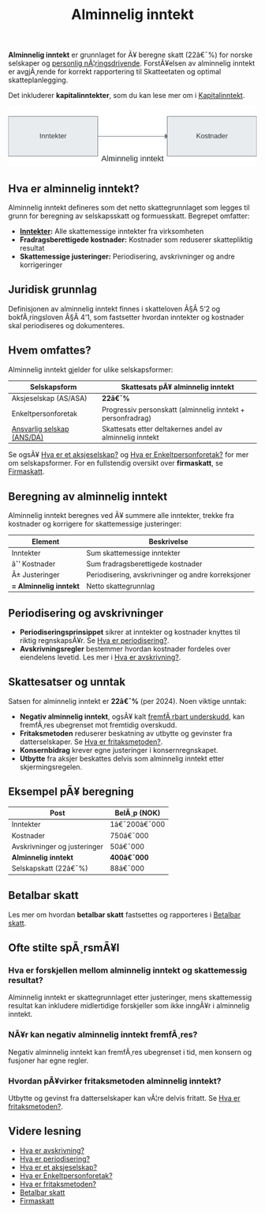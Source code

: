 ﻿---
title: "Alminnelig inntekt"
meta_title: "Alminnelig inntekt"
meta_description: '**Alminnelig inntekt** er grunnlaget for Ã¥ beregne skatt (22â€¯%) for norske selskaper og [personlig nÃ¦ringsdrivende](/blogs/regnskap/naeringsinntekt NÃ¦ring...'
slug: alminnelig-inntekt
type: blog
layout: pages/single
---

**Alminnelig inntekt** er grunnlaget for Ã¥ beregne skatt (22â€¯%) for norske selskaper og [personlig nÃ¦ringsdrivende](/blogs/regnskap/naeringsinntekt "NÃ¦ringsinntekt “ Komplett guide til nÃ¦ringsinntekt for selvstendig nÃ¦ringsdrivende"). ForstÃ¥elsen av alminnelig inntekt er avgjÃ¸rende for korrekt rapportering til Skatteetaten og optimal skatteplanlegging.
 
Det inkluderer **kapitalinntekter**, som du kan lese mer om i [Kapitalinntekt](/blogs/regnskap/kapitalinntekt "Kapitalinntekt “ InnfÃ¸ring i renter, utbytte, leieinntekter og kapitalgevinster i norsk regnskap").

![Alminnelig inntekt Oversikt](alminnelig-inntekt-oversikt.svg)

## Hva er alminnelig inntekt?

Alminnelig inntekt defineres som det netto skattegrunnlaget som legges til grunn for beregning av selskapsskatt og formuesskatt. Begrepet omfatter:

* **[Inntekter](/blogs/regnskap/hva-er-inntekter "Hva er Inntekter? Komplett Guide til Inntektstyper og RegnskapsfÃ¸ring"):** Alle skattemessige inntekter fra virksomheten
* **Fradragsberettigede kostnader:** Kostnader som reduserer skattepliktig resultat
* **Skattemessige justeringer:** Periodisering, avskrivninger og andre korrigeringer

## Juridisk grunnlag

Definisjonen av alminnelig inntekt finnes i skatteloven Â§Â 5‘2 og bokfÃ¸ringsloven Â§Â 4‘1, som fastsetter hvordan inntekter og kostnader skal periodiseres og dokumenteres.

## Hvem omfattes?

Alminnelig inntekt gjelder for ulike selskapsformer:

| Selskapsform              | Skattesats pÃ¥ alminnelig inntekt                                |
|---------------------------|-----------------------------------------------------------------|
| Aksjeselskap (AS/ASA)     | **22â€¯%**                                                        |
| Enkeltpersonforetak       | Progressiv personskatt (alminnelig inntekt + personfradrag)     |
| [Ansvarlig selskap (ANS/DA)](/blogs/regnskap/ansvarlig-selskap "Ansvarlig Selskap (ANS): Komplett Guide til Norsk Regnskap og Ansvarsstruktur") | Skattesats etter deltakernes andel av alminnelig inntekt        |

Se ogsÃ¥ [Hva er et aksjeselskap?](/blogs/regnskap/hva-er-et-aksjeselskap "Hva er et Aksjeselskap?") og [Hva er Enkeltpersonforetak?](/blogs/regnskap/hva-er-enkeltpersonforetak "Hva er Enkeltpersonforetak?") for mer om selskapsformer.
For en fullstendig oversikt over **firmaskatt**, se [Firmaskatt](/blogs/regnskap/firmaskatt "Firmaskatt “ Komplett guide til skatteregler for selskaper").

## Beregning av alminnelig inntekt

Alminnelig inntekt beregnes ved Ã¥ summere alle inntekter, trekke fra kostnader og korrigere for skattemessige justeringer:

| Element               | Beskrivelse                                       |
|-----------------------|---------------------------------------------------|
| Inntekter             | Sum skattemessige inntekter                       |
| âˆ’ Kostnader           | Sum fradragsberettigede kostnader                 |
| Â± Justeringer         | Periodisering, avskrivninger og andre korreksjoner |
| **= Alminnelig inntekt** | Netto skattegrunnlag                              |

## Periodisering og avskrivninger

* **Periodiseringsprinsippet** sikrer at inntekter og kostnader knyttes til riktig regnskapsÃ¥r. Se [Hva er periodisering?](/blogs/regnskap/hva-er-periodisering "Hva er Periodisering?").
* **Avskrivningsregler** bestemmer hvordan kostnader fordeles over eiendelens levetid. Les mer i [Hva er avskrivning?](/blogs/regnskap/hva-er-avskrivning "Hva er Avskrivning?").

## Skattesatser og unntak

Satsen for alminnelig inntekt er **22â€¯%** (per 2024). Noen viktige unntak:

* **Negativ alminnelig inntekt**, ogsÃ¥ kalt [fremfÃ¸rbart underskudd](/blogs/regnskap/fremforbart-underskudd "FremfÃ¸rbart underskudd: Komplett guide til hÃ¥ndtering av underskudd i regnskap og skatt"), kan fremfÃ¸res ubegrenset mot fremtidig overskudd.
* **Fritaksmetoden** reduserer beskatning av utbytte og gevinster fra datterselskaper. Se [Hva er fritaksmetoden?](/blogs/regnskap/hva-er-fritaksmetoden "Hva er Fritaksmetoden? Komplett guide til skattefritak for utbytte").
* **Konsernbidrag** krever egne justeringer i konsernregnskapet.
* **Utbytte** fra aksjer beskattes delvis som alminnelig inntekt etter skjermingsregelen.

## Eksempel pÃ¥ beregning

| Post                         | BelÃ¸p (NOK)  |
|------------------------------|--------------|
| Inntekter                    | 1â€¯200â€¯000    |
| Kostnader                    |   750â€¯000    |
| Avskrivninger og justeringer |    50â€¯000    |
| **Alminnelig inntekt**           | **400â€¯000**  |
| Selskapskatt (22â€¯%)          |    88â€¯000    |

## Betalbar skatt

Les mer om hvordan **betalbar skatt** fastsettes og rapporteres i [Betalbar skatt](/blogs/regnskap/betalbar-skatt "Betalbar skatt “ Komplett guide til beregning og hÃ¥ndtering").

## Ofte stilte spÃ¸rsmÃ¥l

### Hva er forskjellen mellom alminnelig inntekt og skattemessig resultat?

Alminnelig inntekt er skattegrunnlaget etter justeringer, mens skattemessig resultat kan inkludere midlertidige forskjeller som ikke inngÃ¥r i alminnelig inntekt.

### NÃ¥r kan negativ alminnelig inntekt fremfÃ¸res?

Negativ alminnelig inntekt kan fremfÃ¸res ubegrenset i tid, men konsern og fusjoner har egne regler.

### Hvordan pÃ¥virker fritaksmetoden alminnelig inntekt?

Utbytte og gevinst fra datterselskaper kan vÃ¦re delvis fritatt. Se [Hva er fritaksmetoden?](/blogs/regnskap/hva-er-fritaksmetoden "Hva er Fritaksmetoden? Komplett guide til skattefritak for utbytte").

## Videre lesning

* [Hva er avskrivning?](/blogs/regnskap/hva-er-avskrivning "Hva er Avskrivning?")
* [Hva er periodisering?](/blogs/regnskap/hva-er-periodisering "Hva er Periodisering?")
* [Hva er et aksjeselskap?](/blogs/regnskap/hva-er-et-aksjeselskap "Hva er et Aksjeselskap?")
* [Hva er Enkeltpersonforetak?](/blogs/regnskap/hva-er-enkeltpersonforetak "Hva er Enkeltpersonforetak?")
* [Hva er fritaksmetoden?](/blogs/regnskap/hva-er-fritaksmetoden "Hva er Fritaksmetoden? Komplett guide til skattefritak for utbytte")
* [Betalbar skatt](/blogs/regnskap/betalbar-skatt "Betalbar skatt “ Komplett guide til beregning og hÃ¥ndtering")
* [Firmaskatt](/blogs/regnskap/firmaskatt "Firmaskatt “ Komplett guide til skatteregler for selskaper")



